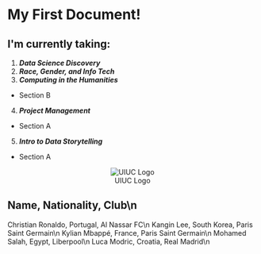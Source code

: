 # My First Document!

## I'm currently taking:
1. **_Data Science Discovery_**
2. **_Race, Gender, and Info Tech_**
3. **_Computing in the Humanities_**
  * Section B
4. **_Project Management_**
  * Section A 
5. **_Intro to Data Storytelling_**
  * Section A
 


<p align="center">
  <img src= "https://imgur.com/a/9KWG8cJ" alt="UIUC Logo"><BR>
  UIUC Logo
</p>



Name, Nationality, Club\n
------------------------------------------------------
Christian Ronaldo, Portugal, Al Nassar FC\n
Kangin Lee, South Korea, Paris Saint Germain\n
Kylian Mbappé, France, Paris Saint Germain\n
Mohamed Salah, Egypt, Liberpool\n
Luca Modric, Croatia, Real Madrid\n

